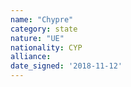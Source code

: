 ```yaml
---
name: "Chypre"
category: state
nature: "UE"
nationality: CYP
alliance: 
date_signed: '2018-11-12'
---
```

    
